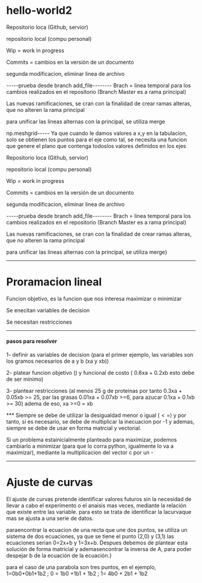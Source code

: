 # hello-world2


Repositorio loca (Github, servior)

repositorio local (compu personal)

Wip = work in progress

Commits = cambios en la versión de un documento

segunda modificacion, eliminar linea de archivo


-----prueba desde branch add_file--------
Brach = linea temporal para los cambios realizados en el repositorio (Branch Master es a rama principal)

Las nuevas ramificaciones, se cran con la finalidad de crear ramas alteras, que no alteren la rama principal

para unificar las lineas alternas con la principal, se utiliza merge



np.meshgrid----- Ya que cuando le damos valores a x,y en la tabulacion, solo se obtienen los puntos para el eje como tal, se necesita una funcion que genere el plano que contenga todoslos valores definidos en los ejes




Repositorio loca (Github, servior)

repositorio local (compu personal)

Wip = work in progress

Commits = cambios en la versión de un documento

segunda modificacion, eliminar linea de archivo


-----prueba desde branch add_file--------
Brach = linea temporal para los cambios realizados en el repositorio (Branch Master es a rama principal)

Las nuevas ramificaciones, se cran con la finalidad de crear ramas alteras, que no alteren la rama principal

para unificar las lineas alternas con la principal, se utiliza merge}


----------------------------------------------
 # Proramacion lineal

Funcion objetivo, es la funcion que nos interesa maximizar o minimizar

Se enecitan variables de decision

Se necesitan restricciones 


-------------------------------------

#### pasos para resolver



1- definir as variables de decision (para el primer ejemplo, las variables son los gramos necesarios de a y b (xa y xb))

2- platear funcion objetivo () y funcional de costo ( 0.6xa + 0.2xb esto debe de ser mínimo)


3- plantear restricciones  (al menos 25 g de proteinas por tanto 0.3xa + 0.05xb >= 25, par las grasas 0.01xa + 0.07xb >=6, para azucar  0.1xa + 0.1xb >= 30) adema de eso, xa >=0 = xb


*** Siempre se debe de utilizar la desigualdad menor o igual ($<=$) y por tanto, si es necesario, se debe de multiplicar la inecuacion por -1 y ademas, siempre se debe de usar en forma matrcial y vectorial.


Si un problema estainicialmente planteado para maximizar, podemos cambiarlo a minimizar (para que lo corra python, igualmente lo va a maximizar), mediante la multiplicacion del vector c por un -

----------------------------------------------------------------------------------------------

# Ajuste de curvas 


El ajuste de curvas pretende identificar valores futuros sin la necesidad de llevar a cabo el experimento o el anaisis mas veces, mediante la relación que existe entre las variable. para esto se trata de identificar la lacurvaque mas se ajusta a una serie de datos.

paraencontrar la ecuacion de una recta que une dos puntos, se utiliza un sistema de dos ecuaciones, ya que se tiene el punto (2,0) y (3,1)
las ecuaciones serian 0=2x+b y 1=3x+b. Despues debemos de plantear esta solución de forma matricial y ademasencontrar la inversa de A, para poder despejar b de la ecuación de la ecuación.}


para el caso de una parabola son tres puntos, en el ejemplo, 1=0b0+0b1+1b2 ; 0 = 1b0 +1b1 + 1b2 ; 1= 4b0 + 2b1 + 1b2 



